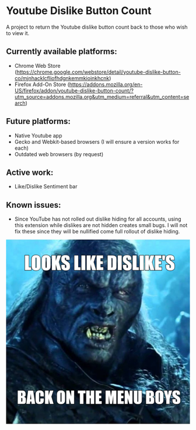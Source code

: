 # Youtube Dislike Button Count
A project to return the Youtube dislike button count back to those who wish to view it.

## **Currently available platforms:**
- Chrome Web Store (https://chrome.google.com/webstore/detail/youtube-dislike-button-co/mjnhacklcfliofhdgnkemmkioinkhcnk)
- Firefox Add-On Store (https://addons.mozilla.org/en-US/firefox/addon/youtube-dislike-button-count/?utm_source=addons.mozilla.org&utm_medium=referral&utm_content=search)


## **Future platforms:**
- Native Youtube app
- Gecko and Webkit-based browsers (I will ensure a version works for each)
- Outdated web browsers (by request)

## **Active work:**
- Like/Dislike Sentiment bar

## **Known issues:**
- Since YouTube has not rolled out dislike hiding for all accounts, using this extension while dislikes are not hidden creates small bugs. I will not fix these since they will be nullified come full rollout of dislike hiding.

![Screenshot](images/meme.png)
